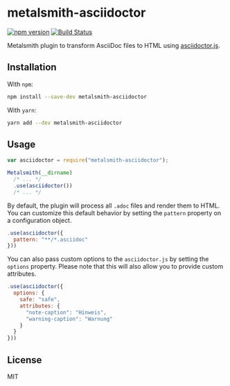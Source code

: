 # metalsmith-asciidoctor

[![npm version](https://badge.fury.io/js/metalsmith-asciidoctor.svg)](https://badge.fury.io/js/metalsmith-asciidoctor)
[![Build Status](https://travis-ci.org/chkal/metalsmith-asciidoctor.svg?branch=master)](https://travis-ci.org/chkal/metalsmith-asciidoctor)

Metalsmith plugin to transform AsciiDoc files to HTML using [asciidoctor.js](http://asciidoctor.org/docs/asciidoctor.js/).

## Installation

With `npm`:

```bash
npm install --save-dev metalsmith-asciidoctor
```

With `yarn`:

```bash
yarn add --dev metalsmith-asciidoctor
```

## Usage

```js
var asciidoctor = require("metalsmith-asciidoctor");

Metalsmith(__dirname)
  /* ... */
  .use(asciidoctor())
  /* ... */
```

By default, the plugin will process all `.adoc` files and render them to HTML. You can customize this
default behavior by setting the `pattern` property on a configuration object. 

```js
.use(asciidoctor({
  pattern: "**/*.asciidoc"
}))
```

You can also pass custom options to the `asciidoctor.js` by setting the `options` property. Please
note that this will also allow you to provide custom attributes.

```js
.use(asciidoctor({
  options: {
    safe: "safe",
    attributes: {
      "note-caption": "Hinweis",
      "warning-caption": "Warnung"
    }
  }
}))
```

## License

MIT
